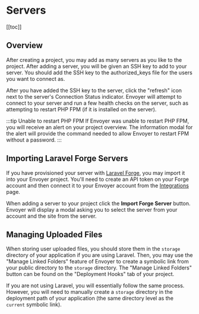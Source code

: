 # Servers

[[toc]]

## Overview

After creating a project, you may add as many servers as you like to the project. After adding a server, you will be given an SSH key to add to your server. You should add the SSH key to the authorized_keys file for the users you want to connect as.

After you have added the SSH key to the server, click the "refresh" icon next to the server's Connection Status indicator. Envoyer will attempt to connect to your server and run a few health checks on the server, such as attempting to restart PHP FPM (if it is installed on the server).

:::tip Unable to restart PHP FPM
If Envoyer was unable to restart PHP FPM, you will receive an alert on your project overview. The information modal for the alert will provide the command needed to allow Envoyer to restart FPM without a password.
:::

## Importing Laravel Forge Servers

If you have provisioned your server with [Laravel Forge](https://forge.laravel.com), you may import it into your Envoyer project. You'll need to create an API token on your Forge account and then connect it to your Envoyer account from the [Integrations](https://envoyer.io/user/profile#/integrations) page.

When adding a server to your project click the **Import Forge Server** button. Envoyer will display a modal asking you to select the server from your account and the site from the server.

## Managing Uploaded Files

When storing user uploaded files, you should store them in the `storage` directory of your application if you are using Laravel. Then, you may use the "Manage Linked Folders" feature of Envoyer to create a symbolic link from your public directory to the `storage` directory. The "Manage Linked Folders" button can be found on the "Deployment Hooks" tab of your project.

If you are not using Laravel, you will essentially follow the same process. However, you will need to manually create a `storage` directory in the deployment path of your application (the same directory level as the `current` symbolic link).
